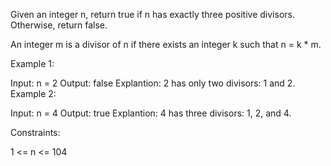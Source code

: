 Given an integer n, return true if n has exactly three positive divisors. Otherwise, return false.

An integer m is a divisor of n if there exists an integer k such that n = k * m.

 

Example 1:

Input: n = 2
Output: false
Explantion: 2 has only two divisors: 1 and 2.
Example 2:

Input: n = 4
Output: true
Explantion: 4 has three divisors: 1, 2, and 4.
 

Constraints:

1 <= n <= 104
